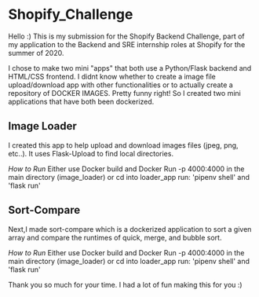 # Shopify_Challenge
Hello :) This is my submission for the Shopify Backend Challenge, part of my application to the Backend and SRE internship roles at Shopify for the summer of 2020. 

I chose to make two mini "apps" that both use a Python/Flask backend and HTML/CSS frontend. I didnt know whether to create a image file upload/download app with other functionalities or to actually create a repository of DOCKER IMAGES.  Pretty funny right! So I created two mini applications that have both been dockerized.  

## Image Loader
I created this app to help upload and download images files (jpeg, png, etc..).  It uses Flask-Upload to find local directories. 

*How to Run*
Either use Docker build and Docker Run -p 4000:4000 <testname> in the main directory (image_loader) or cd into loader_app run: 'pipenv shell' and 'flask run' 

## Sort-Compare
Next,I made sort-compare which is a dockerized application to sort a given array and compare the runtimes of quick, merge, and bubble sort.

*How to Run*
Either use Docker build and Docker Run -p 4000:4000 <testname> in the main directory (image_loader) or cd into loader_app run: 'pipenv shell' and 'flask run' 


Thank you so much for your time. I had a lot of fun making this for you :) 
